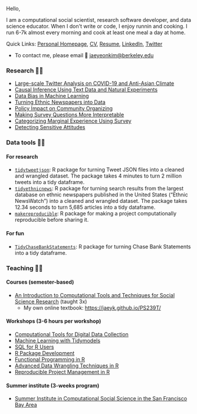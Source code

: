
Hello,

I am a computational social scientist, research software developer, and data science educator. When I don't write or code, I enjoy runnin and cooking. I run 6-7k almost every morning and cook at least one meal a day at home.

Quick Links: [Personal Homepage](https://jaeyk.github.io/), [CV](https://jaeyk.github.io/files/CV_Jae_Yeon_Kim.pdf), [Resume](https://jaeyk.github.io/files/resume_Jae_Yeon_Kim.pdf), [LinkedIn](https://www.linkedin.com/in/jae-yeon-kim/), [Twitter](https://twitter.com/JaeJaeykim2)

- To contact me, please email :postbox: jaeyeonkim@berkeley.edu 


### Research :man_scientist:

- [Large-scale Twitter Analysis on COVID-19 and Anti-Asian Climate](https://github.com/jaeyk/covid19antiasian/)
- [Causal Inference Using Text Data and Natural Experiments](https://github.com/jaeyk/ITS-Text-Classification)
- [Data Bias in Machine Learning](https://github.com/jaeyk/intersectional-bias-in-ml)
- [Turning Ethnic Newspapers into Data](https://github.com/jaeyk/content-analysis-for-evaluating-ML-performances)
- [Policy Impact on Community Organizing](https://github.com/jaeyk/regression-analysis-with-time-series-data)
- [Making Survey Questions More Interpretable](https://github.com/jaeyk/validating-two-linked-fates)
- [Categorizing Marginal Experience Using Survey](https://github.com/jaeyk/measuring-lived-racial-experience)
- [Detecting Sensitive Attitudes](https://github.com/jaeyk/analyzing-list-experiments)

### Data tools :man_technologist:

#### For research 

- [`tidytweetjson`](https://github.com/jaeyk/tidytweetjson): R package for turning Tweet JSON files into a cleaned and wrangled dataset. The package takes 4 minutes to turn 2 million tweets into a tidy dataframe. 
- [`tidyethnicnews`](https://github.com/jaeyk/tidyethnicnews): R package for turning search results from the largest database on ethnic newspapers
published in the United States (“Ethnic NewsWatch”) into a cleaned and wrangled dataset. The package takes 12.34 seconds to turn 5,685 articles into a tidy dataframe.
- [`makereproducible`](https://github.com/jaeyk/makereproducible): R package for making a project computationally reproducible before sharing it.

#### For fun 

- [`TidyChaseBankStatements`](https://jaeyk.github.io/TidyChaseBankStatements/): R package for turning Chase Bank Statements into a tidy dataframe.

### Teaching :man_teacher:

#### Courses (semester-based) 
- [An Introduction to Computational Tools and Techniques for Social Science Research](https://github.com/PS239T/spring_2021) (taught 3x) 
  - My own online textbook: https://jaeyk.github.io/PS239T/

#### Workshops (3-6 hours per workshop)
- [Computational Tools for Digital Data Collection](https://github.com/jaeyk/digital_data_collection_workshop)
- [Machine Learning with Tidymodels](https://github.com/dlab-berkeley/Machine-Learning-with-tidymodels)
- [SQL for R Users](https://github.com/dlab-berkeley/sql-for-r-users) 
- [R Package Development](https://github.com/dlab-berkeley/R-package-development)
- [Functional Programming in R](https://github.com/dlab-berkeley/R-functional-programming)
- [Advanced Data Wrangling Techniques in R](https://github.com/dlab-berkeley/advanced-data-wrangling-in-R)
- [Reproducible Project Management in R](https://github.com/dlab-berkeley/efficient-reproducible-project-management-in-R)

#### Summer institute (3-weeks program)

- [Summer Institute in Computational Social Science in the San Francisco Bay Area](https://compsocialscience.github.io/summer-institute/2020/bay_area/)
